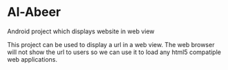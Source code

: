 # Al-Abeer
Android project which displays website in web view

This project can be used to display a url in a web view. The web browser will not show the url to users so we can use it to load any html5 compatiple web applications.
